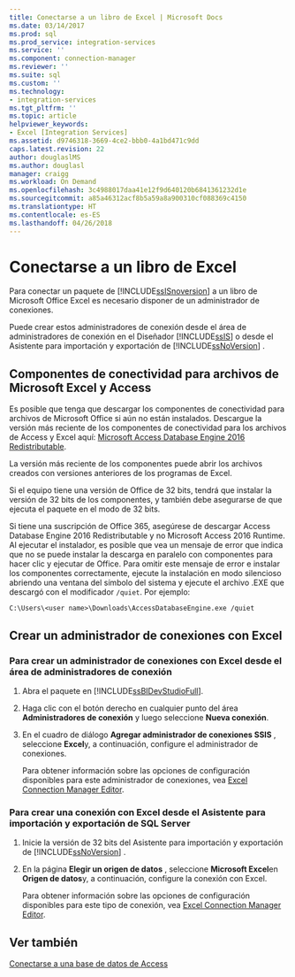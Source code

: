 ```yaml
---
title: Conectarse a un libro de Excel | Microsoft Docs
ms.date: 03/14/2017
ms.prod: sql
ms.prod_service: integration-services
ms.service: ''
ms.component: connection-manager
ms.reviewer: ''
ms.suite: sql
ms.custom: ''
ms.technology:
- integration-services
ms.tgt_pltfrm: ''
ms.topic: article
helpviewer_keywords:
- Excel [Integration Services]
ms.assetid: d9746318-3669-4ce2-bbb0-4a1bd471c9dd
caps.latest.revision: 22
author: douglaslMS
ms.author: douglasl
manager: craigg
ms.workload: On Demand
ms.openlocfilehash: 3c4988017daa41e12f9d640120b6841361232d1e
ms.sourcegitcommit: a85a46312acf8b5a59a8a900310cf088369c4150
ms.translationtype: HT
ms.contentlocale: es-ES
ms.lasthandoff: 04/26/2018
---
```

# <a name="connect-to-an-excel-workbook"></a>Conectarse a un libro de Excel
  Para conectar un paquete de [!INCLUDE[ssISnoversion](../../includes/ssisnoversion-md.md)] a un libro de Microsoft Office Excel es necesario disponer de un administrador de conexiones.  
  
 Puede crear estos administradores de conexión desde el área de administradores de conexión en el Diseñador [!INCLUDE[ssIS](../../includes/ssis-md.md)] o desde el Asistente para importación y exportación de [!INCLUDE[ssNoVersion](../../includes/ssnoversion-md.md)] .  
 
## <a name="connectivity-components-for-microsoft-excel-and-access-files"></a>Componentes de conectividad para archivos de Microsoft Excel y Access
  
Es posible que tenga que descargar los componentes de conectividad para archivos de Microsoft Office si aún no están instalados. Descargue la versión más reciente de los componentes de conectividad para los archivos de Access y Excel aquí: [Microsoft Access Database Engine 2016 Redistributable](https://www.microsoft.com/download/details.aspx?id=54920).
  
La versión más reciente de los componentes puede abrir los archivos creados con versiones anteriores de los programas de Excel.

Si el equipo tiene una versión de Office de 32 bits, tendrá que instalar la versión de 32 bits de los componentes, y también debe asegurarse de que ejecuta el paquete en el modo de 32 bits.

Si tiene una suscripción de Office 365, asegúrese de descargar Access Database Engine 2016 Redistributable y no Microsoft Access 2016 Runtime. Al ejecutar el instalador, es posible que vea un mensaje de error que indica que no se puede instalar la descarga en paralelo con componentes para hacer clic y ejecutar de Office. Para omitir este mensaje de error e instalar los componentes correctamente, ejecute la instalación en modo silencioso abriendo una ventana del símbolo del sistema y ejecute el archivo .EXE que descargó con el modificador `/quiet`. Por ejemplo:

`C:\Users\<user name>\Downloads\AccessDatabaseEngine.exe /quiet`

## <a name="create-an-excel-connection-manager"></a>Crear un administrador de conexiones con Excel

### <a name="to-create-an-excel-connection-manager-from-the-connection-managers-area"></a>Para crear un administrador de conexiones con Excel desde el área de administradores de conexión  
  
1.  Abra el paquete en [!INCLUDE[ssBIDevStudioFull](../../includes/ssbidevstudiofull-md.md)].  
  
2.  Haga clic con el botón derecho en cualquier punto del área **Administradores de conexión** y luego seleccione **Nueva conexión**.  
  
3.  En el cuadro de diálogo **Agregar administrador de conexiones SSIS** , seleccione **Excel**y, a continuación, configure el administrador de conexiones.  
  
     Para obtener información sobre las opciones de configuración disponibles para este administrador de conexiones, vea [Excel Connection Manager Editor](../../integration-services/connection-manager/excel-connection-manager-editor.md).  
  
### <a name="to-create-an-excel-connection-from-the-sql-server-import-and-export-wizard"></a>Para crear una conexión con Excel desde el Asistente para importación y exportación de SQL Server  
  
1.  Inicie la versión de 32 bits del Asistente para importación y exportación de [!INCLUDE[ssNoVersion](../../includes/ssnoversion-md.md)] .  
  
2.  En la página **Elegir un origen de datos** , seleccione **Microsoft Excel**en **Origen de datos**y, a continuación, configure la conexión con Excel.  
  
     Para obtener información sobre las opciones de configuración disponibles para este tipo de conexión, vea [Excel Connection Manager Editor](../../integration-services/connection-manager/excel-connection-manager-editor.md).  
  
## <a name="see-also"></a>Ver también  
 [Conectarse a una base de datos de Access](../../integration-services/connection-manager/connect-to-an-access-database.md)  
  
  
